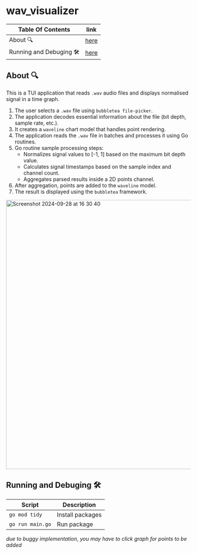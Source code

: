# wav_visualizer
| Table Of Contents        | link        |
| -------------------------| ----------- |
| About 🔍                  |  [here](#1) |
| Running and Debuging 🛠️   |  [here](#2) |

## About 🔍 <a name='1'></a>
This is a TUI application that reads `.wav` audio files and displays normalised signal in a time graph.

1. The user selects a `.wav` file using `bubbletea file-picker`.
2. The application decodes essential information about the file (bit depth, sample rate, etc.).
3. It creates a `waveline` chart model that handles point rendering.
4. The application reads the `.wav` file in batches and processes it using Go routines.
5. Go routine sample processing steps:
   - Normalizes signal values to [-1, 1] based on the maximum bit depth value.
   - Calculates signal timestamps based on the sample index and channel count.
   - Aggregates parsed results inside a 2D points channel.
6. After aggregation, points are added to the `waveline` model.
7. The result is displayed using the `bubbletea` framework.

<img width="733" alt="Screenshot 2024-09-28 at 16 30 40" src="https://github.com/user-attachments/assets/cdaad0da-4791-4728-9fc8-3f61eef3c207">


## Running and Debuging 🛠️ <a name="2"></a>
| Script            | Description      |
| ----------------- | ---------------- |
| `go mod tidy`     | Install packages |
| `go run main.go`  | Run package      |
*due to buggy implementation, you may have to click graph for points to be added*
